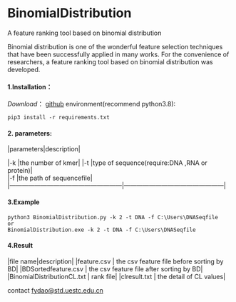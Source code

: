 # BinomialDistribution
A feature ranking tool based on binomial distribution

Binomial distribution is one of the wonderful feature selection techniques that have been successfully applied in many works. For the convenience of researchers, a feature ranking tool based on binomial distribution was developed.

#### 1.Installation：
*Download*： [github](https://github.com/)
environment(recommend python3.8):  
  ```
  pip3 install -r requirements.txt 
  ```  
#### 2. parameters:
 |parameters|description|

|-k |the number of kmer|
|-t |type of sequence(require:DNA ,RNA or protein)|   
|-f |the path of sequencefile|  
|——————————————————|————————————————| 

#### 3.Example
 ```
python3 BinomialDistribution.py -k 2 -t DNA -f C:\Users\DNASeqfile
or
BinomialDistribution.exe -k 2 -t DNA -f C:\Users\DNASeqfile
 ```
#### 4.Result
|file name|description|
|feature.csv | the csv feature file before sorting by BD|
|BDSortedfeature.csv | the csv feature file after sorting by BD|
|BinomialDistributionCL.txt | rank file|
|clresult.txt | the detail of CL values|


contact fydao@std.uestc.edu.cn
